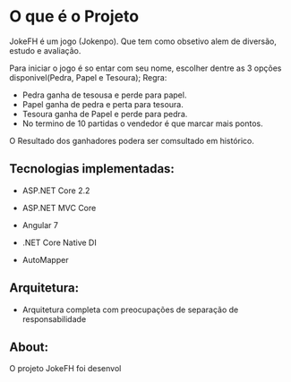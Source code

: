 O que é o Projeto
=====================
  JokeFH é um jogo (Jokenpo). Que tem como obsetivo alem de diversão, estudo e avaliação. 

  Para iniciar o jogo é so entar com seu nome, escolher dentre as 3 opções disponivel(Pedra, Papel e Tesoura); 
  Regra:
  - Pedra ganha de tesousa e perde para papel.
  - Papel ganha de pedra e perta para tesoura. 
  - Tesoura ganha de Papel e perde para pedra. 
  - No termino de 10 partidas o vendedor é que marcar mais pontos.

  
  O Resultado dos ganhadores podera ser comsultado em histórico. 

## Tecnologias implementadas:

- ASP.NET Core 2.2
 - ASP.NET MVC Core 
- Angular 7
- .NET Core Native DI

- AutoMapper

## Arquitetura:
- Arquitetura completa com preocupações de separação de responsabilidade

## About:
O projeto JokeFH foi desenvol
